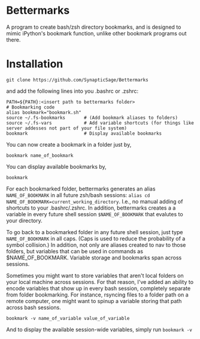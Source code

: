 # Bettermarks

A program to create bash/zsh directory bookmarks, and is designed to mimic iPython's bookmark function, unlike other bookmark programs out there.

# Installation

`git clone https://github.com/SynapticSage/Bettermarks`

and add the following lines into you .bashrc or .zshrc:

```
PATH=${PATH}:<insert path to bettermarks folder>
# Bookmarking code
alias bookmark="bookmark.sh"
source ~/.fs-bookmarks       # (Add bookmark aliases to folders)
source ~/.fs-vars            # Add variable shortcuts (for things like server addesses not part of your file system)
bookmark                     # Display available bookmarks
```

You can now create a bookmark in a folder just by,

`bookmark name_of_bookmark`

You can display available bookmarks by,

`bookmark`

For each bookmarked folder, bettermarks generates an alias `NAME_OF_BOOKMARK` in all future zsh/bash sessions: `alias cd NAME_OF_BOOKMARK=current_working_directory`. I.e., no manual adding of shortcuts to your .bashrc/.zshrc. In addition, bettermarks creates a a variable in every future shell session `$NAME_OF_BOOKMARK` that evalutes to your directory. 

To go back to a bookmarked folder in any future shell session, just type `NAME_OF_BOOKMARK` in all caps. (Caps is used to reduce the probability of a symbol collision.) In addition, not only are aliases created to nav to those folders, but variables that can be used in commands as $NAME_OF_BOOKMARK. Variable storage and bookmarks span across sessions. 

Sometimes you might want to store variables that aren't local folders on your local machine across sessions. For that reason, I've added an ability to encode variables that show up in every bash session, completely separate from folder bookmarking. For instance, rsyncing files to a folder path on a remote computer, one might want to spinup a variable storing that path across bash sessions. 

```
bookmark -v name_of_variable value_of_variable 
```

And to display the available session-wide variables, simply run `bookmark -v`


